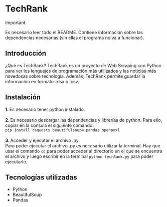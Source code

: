 # TechRank
>[!IMPORTANT]
>Es necesario leer todo el README. Contiene información sobre las dependencias necesarias (sin ellas el programa no va a funcionar).

## Introducción
¿Qué es TechRank? TechRank es un proyecto de Web Scraping con Python para ver los lenguajes de programación más utilizados y las noticias más novedosas sobre tecnología. Además, TechRank permite guardar la información en formato .xlsx o .csv.

## Instalación
<b> 1. </b> Es necesario tener python instalado. <br> <br>
<b> 2. </b> Es necesario descargar las dependencias y librerías de python.
Para ello, copiar en la consola el siguiente comando: <br> 
`pip install requests beautifulsoup4 pandas openpyxl` <br> <br>
<b> 3. </b> Acceder y ejecutar el archivo .py <br>
Para poder ejecutar el archivo .py es necesario utilizar la terminal. Hay que usar el comando `cd` para poder acceder al directorio en el que se encuentra el archivo y luego escribir en la terminal `python techRank.py` para poder ejecutarlo. 

## Tecnologías utilizadas
- Python
- BeautifulSoup
- Pandas
